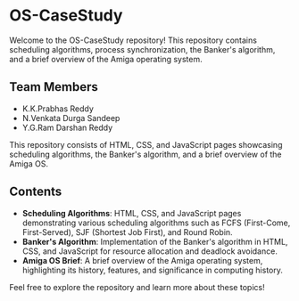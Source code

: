 # OS-CaseStudy

Welcome to the OS-CaseStudy repository! This repository contains scheduling algorithms, process synchronization, the Banker's algorithm, and a brief overview of the Amiga operating system.

## Team Members

- K.K.Prabhas Reddy
- N.Venkata Durga Sandeep
- Y.G.Ram Darshan Reddy

This repository consists of HTML, CSS, and JavaScript pages showcasing scheduling algorithms, the Banker's algorithm, and a brief overview of the Amiga OS.

## Contents

- **Scheduling Algorithms**: HTML, CSS, and JavaScript pages demonstrating various scheduling algorithms such as FCFS (First-Come, First-Served), SJF (Shortest Job First), and Round Robin.
- **Banker's Algorithm**: Implementation of the Banker's algorithm in HTML, CSS, and JavaScript for resource allocation and deadlock avoidance.
- **Amiga OS Brief**: A brief overview of the Amiga operating system, highlighting its history, features, and significance in computing history.

Feel free to explore the repository and learn more about these topics!

